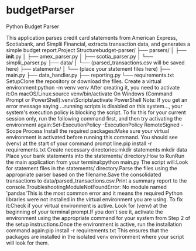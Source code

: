 # budgetParser

Python Budget Parser

This application parses credit card statements from American Express, Scotiabank, and Simplii Financial, extracts transaction data, and generates a simple budget report.Project Structurebudget-parser/
├── parsers/
│   ├── __init__.py
│   ├── amex_parser.py
│   ├── scotia_parser.py
│   └── simplii_parser.py
├── data/
│   └── (parsed_transactions.csv will be saved here)
├── statements/
│   └── (place your statement files here)
├── main.py
├── data_handler.py
├── reporting.py
└── requirements.txt
SetupClone the repository or download the files. 
Create a virtual environment:python -m venv venv
After creating it, you need to activate it:On macOS/Linux:source venv/bin/activate
On Windows (Command Prompt or PowerShell):venv\Scripts\activate
PowerShell Note: If you get an error message saying ...running scripts is disabled on this system..., your system's execution policy is blocking the script. To fix this for your current session only, run the following command first, and then try activating the environment again:Set-ExecutionPolicy -ExecutionPolicy RemoteSigned -Scope Process
Install the required packages:Make sure your virtual environment is activated before running this command. You should see (venv) at the start of your command prompt line.pip install -r requirements.txt
Create necessary directories:mkdir statements
mkdir data
Place your bank statements into the statements/ directory.How to RunRun the main application from your terminal:python main.py
The script will:Look for statement files in the statements/ directory.Parse the files using the appropriate parser based on the filename.Save the consolidated transactions to data/parsed_transactions.csv.Print a summary report to the console.TroubleshootingModuleNotFoundError: No module named 'pandas'This is the most common error and it means the required Python libraries were not installed in the virtual environment you are using. To fix it:Check if your virtual environment is active. Look for (venv) at the beginning of your terminal prompt.If you don't see it, activate the environment using the appropriate command for your system from Step 2 of the setup instructions.Once the environment is active, run the installation command again:pip install -r requirements.txt
This ensures that the packages are installed in the isolated venv environment where your script will look for them.